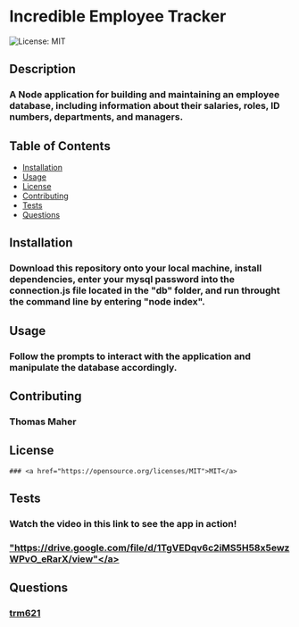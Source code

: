 # Incredible Employee Tracker
  ![License: MIT](https://img.shields.io/badge/License-MIT-yellow.svg)
  ## Description
  ### A Node application for building and maintaining an employee database, including information about their salaries, roles, ID numbers, departments, and managers.
  ## Table of Contents
  - <a href="#installation">Installation</a>
  - <a href="#usage">Usage</a>
  - <a href="#license">License</a>
  - <a href="#contributing">Contributing</a>
  - <a href="#tests">Tests</a>
  - <a href="#questions">Questions</a>
  ## Installation
  ### Download this repository onto your local machine, install dependencies, enter your mysql password into the connection.js file located in the "db" folder, and run throught the command line by entering "node index".
  ## Usage
  ### Follow the prompts to interact with the application and manipulate the database accordingly.
  ## Contributing
  ### Thomas Maher
  ## License
    ### <a href="https://opensource.org/licenses/MIT">MIT</a>
  ## Tests
  ### Watch the video in this link to see the app in action!
  ### <a href="https://drive.google.com/file/d/1TgVEDqv6c2iMS5H58x5ewzWPvO_eRarX/view">"https://drive.google.com/file/d/1TgVEDqv6c2iMS5H58x5ewzWPvO_eRarX/view"</a>
  ## Questions
  ### <a href="https://www.github.com/trm621">trm621</a>
